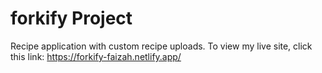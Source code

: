 # forkify Project

Recipe application with custom recipe uploads.
To view my live site, click this link: https://forkify-faizah.netlify.app/
